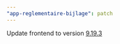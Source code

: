 ```yaml
---
"app-reglementaire-bijlage": patch
---
```


Update frontend to version [9.19.3](https://github.com/lblod/frontend-reglementaire-bijlage/releases/tag/v9.19.3)
